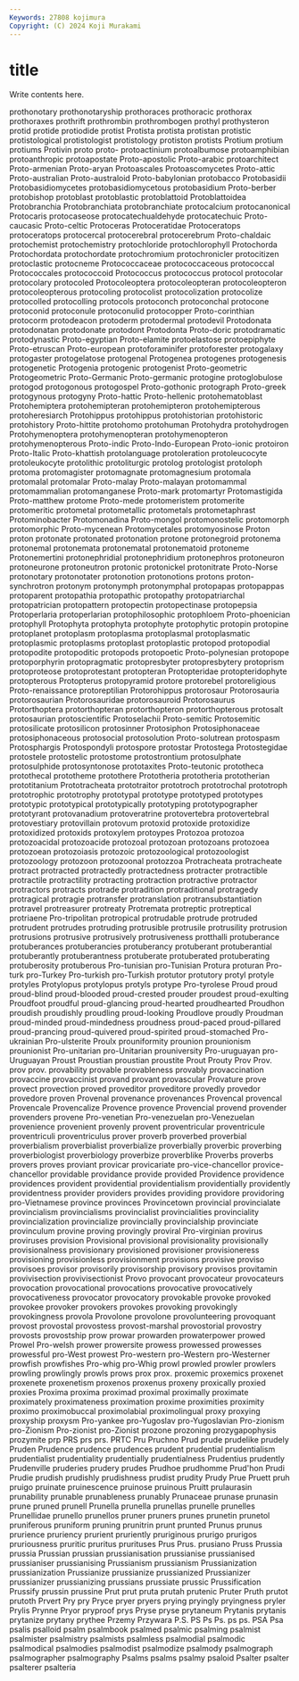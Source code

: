 ```yaml
---
Keywords: 27808 kojimura
Copyright: (C) 2024 Koji Murakami
---
```


# title

Write contents here.



prothonotary prothonotaryship prothoraces prothoracic prothorax prothoraxes
prothrift prothrombin prothrombogen prothyl prothysteron protid protide protiodide protist Protista
protista protistan protistic protistological protistologist protistology protiston protists Protium protium
protiums Protivin proto proto- protoactinium protoalbumose protoamphibian protoanthropic protoapostate Proto-apostolic
Proto-arabic protoarchitect Proto-armenian Proto-aryan Protoascales Protoascomycetes Proto-attic Proto-australian Proto-australoid Proto-babylonian
protobacco Protobasidii Protobasidiomycetes protobasidiomycetous protobasidium Proto-berber protobishop protoblast protoblastic protoblattoid
Protoblattoidea Protobranchia Protobranchiata protobranchiate protocalcium protocanonical Protocaris protocaseose protocatechualdehyde protocatechuic
Proto-caucasic Proto-celtic Protoceras Protoceratidae Protoceratops protoceratops protocercal protocerebral protocerebrum Proto-chaldaic
protochemist protochemistry protochloride protochlorophyll Protochorda Protochordata protochordate protochromium protochronicler protocitizen
protoclastic protocneme Protococcaceae protococcaceous protococcal Protococcales protococcoid Protococcus protococcus protocol
protocolar protocolary protocoled Protocoleoptera protocoleopteran protocoleopteron protocoleopterous protocoling protocolist protocolization
protocolize protocolled protocolling protocols protoconch protoconchal protocone protoconid protoconule protoconulid
protocopper Proto-corinthian protocorm protodeacon protoderm protodermal protodevil Protodonata protodonatan protodonate
protodont Protodonta Proto-doric protodramatic protodynastic Proto-egyptian Proto-elamite protoelastose protoepiphyte Proto-etruscan
Proto-european protoforaminifer protoforester protogalaxy protogaster protogelatose protogenal Protogenea protogenes protogenesis
protogenetic Protogenia protogenic protogenist Proto-geometric Protogeometric Proto-Germanic Proto-germanic protogine protoglobulose
protogod protogonous protogospel Proto-gothonic protograph Proto-greek protogynous protogyny Proto-hattic Proto-hellenic
protohematoblast Protohemiptera protohemipteran protohemipteron protohemipterous protoheresiarch Protohippus protohippus protohistorian protohistoric
protohistory Proto-hittite protohomo protohuman Protohydra protohydrogen Protohymenoptera protohymenopteran protohymenopteron protohymenopterous
Proto-indic Proto-Indo-European Proto-ionic protoiron Proto-Italic Proto-khattish protolanguage protoleration protoleucocyte protoleukocyte
protolithic protoliturgic protolog protologist protoloph protoma protomagister protomagnate protomagnesium protomala
protomalal protomalar Proto-malay Proto-malayan protomammal protomammalian protomanganese Proto-mark protomartyr Protomastigida
Proto-matthew protome Proto-mede protomeristem protomerite protomeritic protometal protometallic protometals protometaphrast
Protominobacter Protomonadina Proto-mongol protomonostelic protomorph protomorphic Proto-mycenean Protomycetales protomyosinose Proton
proton protonate protonated protonation protone protonegroid protonema protonemal protonemata protonematal
protonematoid protoneme Protonemertini protonephridial protonephridium protonephros protoneuron protoneurone protoneutron protonic
protonickel protonitrate Proto-Norse protonotary protonotater protonotion protonotions protons proton-synchrotron protonym
protonymph protonymphal protopapas protopappas protoparent protopathia protopathic protopathy protopatriarchal protopatrician
protopattern protopectin protopectinase protopepsia Protoperlaria protoperlarian protophilosophic protophloem Proto-phoenician protophyll
Protophyta protophyta protophyte protophytic protopin protopine protoplanet protoplasm protoplasma protoplasmal
protoplasmatic protoplasmic protoplasms protoplast protoplastic protopod protopodial protopodite protopoditic protopods
protopoetic Proto-polynesian protopope protoporphyrin protopragmatic protopresbyter protopresbytery protoprism protoproteose protoprotestant
protopteran Protopteridae protopteridophyte protopterous Protopterus protopyramid protore protorebel protoreligious Proto-renaissance
protoreptilian Protorohippus protorosaur Protorosauria protorosaurian Protorosauridae protorosauroid Protorosaurus Protorthoptera protorthopteran
protorthopteron protorthopterous protosalt protosaurian protoscientific Protoselachii Proto-semitic Protosemitic protosilicate protosilicon
protosinner Protosiphon Protosiphonaceae protosiphonaceous protosocial protosolution Proto-solutrean protospasm Protosphargis Protospondyli
protospore protostar Protostega Protostegidae protostele protostelic protostome protostrontium protosulphate protosulphide
protosyntonose prototaxites Proto-teutonic prototheca protothecal prototheme protothere Prototheria prototheria prototherian
prototitanium Prototracheata prototraitor prototroch prototrochal prototroph prototrophic prototrophy prototypal prototype
prototyped prototypes prototypic prototypical prototypically prototyping prototypographer prototyrant protovanadium protoveratrine
protovertebra protovertebral protovestiary protovillain protovum protoxid protoxide protoxidize protoxidized protoxids
protoxylem protoypes Protozoa protozoa protozoacidal protozoacide protozoal protozoan protozoans protozoea
protozoean protozoiasis protozoic protozoological protozoologist protozoology protozoon protozoonal protozzoa Protracheata
protracheate protract protracted protractedly protractedness protracter protractible protractile protractility protracting
protraction protractive protractor protractors protracts protrade protradition protraditional protragedy protragical
protragie protransfer protranslation protransubstantiation protravel protreasurer protreaty Protremata protreptic protreptical
protriaene Pro-tripolitan protropical protrudable protrude protruded protrudent protrudes protruding protrusible
protrusile protrusility protrusion protrusions protrusive protrusively protrusiveness protthalli protuberance protuberances
protuberancies protuberancy protuberant protuberantial protuberantly protuberantness protuberate protuberated protuberating protuberosity
protuberous Pro-tunisian pro-Tunisian Protura proturan Pro-turk pro-Turkey Pro-turkish pro-Turkish protutor
protutory protyl protyle protyles Protylopus protylopus protyls protype Pro-tyrolese Proud
proud proud-blind proud-blooded proud-crested prouder proudest proud-exulting Proudfoot proudful proud-glancing
proud-hearted proudhearted Proudhon proudish proudishly proudling proud-looking Proudlove proudly Proudman
proud-minded proud-mindedness proudness proud-paced proud-pillared proud-prancing proud-quivered proud-spirited proud-stomached Pro-ukrainian
Pro-ulsterite Proulx prouniformity prounion prounionism prounionist Pro-unitarian pro-Unitarian prouniversity Pro-uruguayan
pro-Uruguayan Proust Proustian proustian proustite Prout Prouty Prov Prov. prov
prov. provability provable provableness provably provaccination provaccine provaccinist provand provant
provascular Provature prove provect provection proved proveditor proveditore provedly provedor
provedore proven Provenal provenance provenances Provencal provencal Provencale Provencalize Provence
provence Provencial provend provender provenders provene Pro-venetian Pro-venezuelan pro-Venezuelan provenience
provenient provenly provent proventricular proventricule proventriculi proventriculus prover proverb proverbed
proverbial proverbialism proverbialist proverbialize proverbially proverbic proverbing proverbiologist proverbiology proverbize
proverblike Proverbs proverbs provers proves proviant provicar provicariate pro-vice-chancellor provice-chancellor
providable providance provide provided Providence providence providences provident providential providentialism
providentially providently providentness provider providers provides providing providore providoring pro-Vietnamese
province provinces Provincetown provincial provincialate provincialism provincialisms provincialist provincialities provinciality
provincialization provincialize provincially provincialship provinciate provinculum provine proving provingly proviral
Pro-virginian provirus proviruses provision Provisional provisional provisionality provisionally provisionalness provisionary
provisioned provisioner provisioneress provisioning provisionless provisionment provisions provisive proviso provisoes
provisor provisorily provisorship provisory provisos provitamin provivisection provivisectionist Provo provocant
provocateur provocateurs provocation provocational provocations provocative provocatively provocativeness provocator provocatory
provokable provoke provoked provokee provoker provokers provokes provoking provokingly provokingness
provola Provolone provolone provolunteering provoquant provost provostal provostess provost-marshal provostorial
provostry provosts provostship prow prowar prowarden prowaterpower prowed Prowel Pro-welsh
prower prowersite prowess prowessed prowesses prowessful pro-West prowest Pro-western pro-Western
pro-Westerner prowfish prowfishes Pro-whig pro-Whig prowl prowled prowler prowlers prowling
prowlingly prowls prows prox prox. proxemic proxemics proxenet proxenete proxenetism
proxenos proxenus proxeny proxically proxied proxies Proxima proxima proximad proximal
proximally proximate proximately proximateness proximation proxime proximities proximity proximo proximobuccal
proximolabial proximolingual proxy proxying proxyship proxysm Pro-yankee pro-Yugoslav pro-Yugoslavian Pro-zionism
pro-Zionism Pro-zionist pro-Zionist prozone prozoning prozygapophysis prozymite prp PRS prs
prs. PRTC Pru Pruchno Prud prude prudelike prudely Pruden Prudence
prudence prudences prudent prudential prudentialism prudentialist prudentiality prudentially prudentialness Prudentius
prudently Prudenville pruderies prudery prudes Prudhoe prudhomme Prud'hon Prudi Prudie
prudish prudishly prudishness prudist prudity Prudy Prue Pruett pruh pruigo
pruinate pruinescence pruinose pruinous Pruitt prulaurasin prunability prunable prunableness prunably
Prunaceae prunase prunasin prune pruned prunell Prunella prunella prunellas prunelle
prunelles Prunellidae prunello prunellos pruner pruners prunes prunetin prunetol pruniferous
pruniform pruning prunitrin prunt prunted Prunus prunus prurience pruriency prurient
pruriently pruriginous prurigo prurigos pruriousness pruritic pruritus prurituses Prus Prus.
prusiano Pruss Prussia prussia Prussian prussian prussianisation prussianise prussianised prussianiser
prussianising Prussianism prussianism Prussianization prussianization Prussianize prussianize prussianized Prussianizer prussianizer
prussianizing prussians prussiate prussic Prussification Prussify prussin prussine Prut prut
pruta prutah prutenic Pruter Pruth prutot prutoth Prvert Pry pry
Pryce pryer pryers prying pryingly pryingness pryler Prylis Prynne Pryor
pryproof prys Pryse pryse prytaneum Prytanis prytanis prytanize prytany prythee
Przemy Przywara P.S. PS Ps Ps. ps ps. PSA Psa
psalis psalloid psalm psalmbook psalmed psalmic psalming psalmist psalmister psalmistry
psalmists psalmless psalmodial psalmodic psalmodical psalmodies psalmodist psalmodize psalmody psalmograph
psalmographer psalmography Psalms psalms psalmy psaloid Psalter psalter psalterer psalteria

